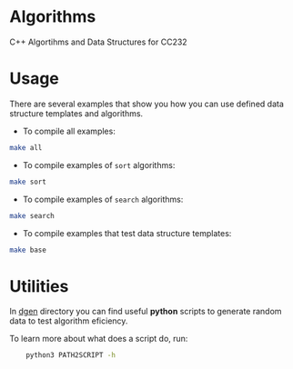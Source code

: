 # Algorithms
C++ Algortihms and Data Structures for CC232


# Usage
There are several examples that show you how you can use defined data structure templates and algorithms.

* To compile all examples:
```bash
make all
```

* To compile examples of `sort` algorithms:
```bash
make sort
```

* To compile examples of `search` algorithms:
```bash
make search
```

* To compile examples that test data structure templates:
```bash
make base
```

# Utilities
In [dgen](https://github.com/glozanoa/algorithms/tree/master/dgen) directory you can find useful **python** scripts to generate random data to test algorithm eficiency.

To learn more about what does a script do, run:

```bash
    python3 PATH2SCRIPT -h
```

